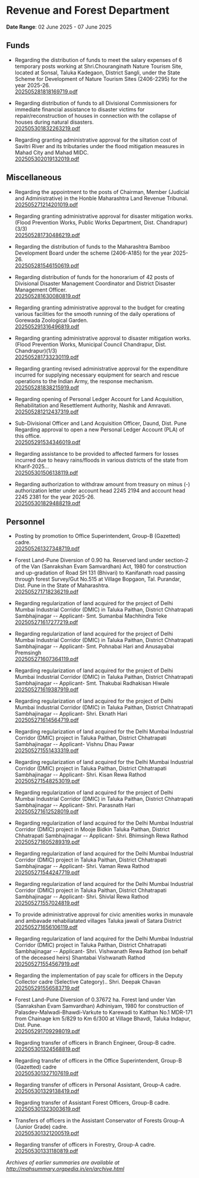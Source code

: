 # Revenue and Forest Department

**Date Range**: 02 June 2025 - 07 June 2025


## Funds
- Regarding the distribution of funds to meet the salary expenses of 6 temporary posts working at Shri.Chouranginath Nature Tourism Site, located at Sonsal, Taluka Kadegaon, District Sangli, under the State Scheme for Development of Nature Tourism Sites (2406-2295) for the year 2025-26.\
  [202505281818169719.pdf](https://gr.maharashtra.gov.in/Site/Upload/Government%20Resolutions/English/202505281818169719.pdf)

- Regarding distribution of funds to all Divisional Commissioners for immediate financial assistance to disaster victims for repair/reconstruction of houses in connection with the collapse of houses during natural disasters.\
  [202505301832263219.pdf](https://gr.maharashtra.gov.in/Site/Upload/Government%20Resolutions/English/202505301832263219.pdf)

- Regarding granting administrative approval for the siltation cost of Savitri River and its tributaries under the flood mitigation measures in Mahad City and Mahad MIDC.\
  [202505302019132019.pdf](https://gr.maharashtra.gov.in/Site/Upload/Government%20Resolutions/English/202505302019132019.pdf)

## Miscellaneous
- Regarding the appointment to the posts of Chairman, Member (Judicial and Administrative) in the Honble Maharashtra Land Revenue Tribunal.\
  [202505271214201019.pdf](https://gr.maharashtra.gov.in/Site/Upload/Government%20Resolutions/English/202505271214201019.pdf)

- Regarding granting administrative approval for disaster mitigation works. (Flood Prevention Works, Public Works Department, Dist. Chandrapur)(3/3)\
  [202505281730486219.pdf](https://gr.maharashtra.gov.in/Site/Upload/Government%20Resolutions/English/202505281730486219.pdf)

- Regarding the distribution of funds to the Maharashtra Bamboo Development Board under the scheme (2406-A185) for the year 2025-26.\
  [202505281546150619.pdf](https://gr.maharashtra.gov.in/Site/Upload/Government%20Resolutions/English/202505281546150619.pdf)

- Regarding distribution of funds for the honorarium of 42 posts of Divisional Disaster Management Coordinator and District Disaster Management Officer.\
  [202505281630080819.pdf](https://gr.maharashtra.gov.in/Site/Upload/Government%20Resolutions/English/202505281630080819.pdf)

- Regarding granting administrative approval to the budget for creating various facilities for the smooth running of the daily operations of Gorewada Zoological Garden.\
  [202505291316496819.pdf](https://gr.maharashtra.gov.in/Site/Upload/Government%20Resolutions/English/202505291316496819.pdf)

- Regarding granting administrative approval to disaster mitigation works. (Flood Prevention Works, Municipal Council Chandrapur, Dist. Chandrapur)(1/3)\
  [202505281733230119.pdf](https://gr.maharashtra.gov.in/Site/Upload/Government%20Resolutions/English/202505281733230119.pdf)

- Regarding granting revised administrative approval for the expenditure incurred for supplying necessary equipment for search and rescue operations to the Indian Army, the response mechanism.\
  [202505281838215919.pdf](https://gr.maharashtra.gov.in/Site/Upload/Government%20Resolutions/English/202505281838215919.pdf)

- Regarding  opening  of  Personal Ledger Account for Land Acquisition, Rehabilitation and Resettlement Authority, Nashik and Amravati.\
  [202505281212437319.pdf](https://gr.maharashtra.gov.in/Site/Upload/Government%20Resolutions/English/202505281212437319....pdf)

- Sub-Divisional Officer and Land Acquisition Officer, Daund, Dist. Pune Regarding approval to open a new Personal Ledger Account (PLA) of this office.\
  [202505291534346019.pdf](https://gr.maharashtra.gov.in/Site/Upload/Government%20Resolutions/English/202505291534346019.pdf)

- Regarding assistance to be provided to affected farmers for losses incurred due to heavy rains/floods in various districts of the state from Kharif-2025...\
  [202505301506138119.pdf](https://gr.maharashtra.gov.in/Site/Upload/Government%20Resolutions/English/202505301506138119.pdf)

- Regarding authorization to withdraw amount from treasury on minus (-) authorization letter under account head 2245 2194 and account head 2245 2381 for the year 2025-26.\
  [202505301829488219.pdf](https://gr.maharashtra.gov.in/Site/Upload/Government%20Resolutions/English/202505301829488219.pdf)

## Personnel
- Posting by promotion to Office Superintendent, Group-B (Gazetted) cadre.\
  [202505261327348719.pdf](https://gr.maharashtra.gov.in/Site/Upload/Government%20Resolutions/English/202505261327348719.pdf)

- Forest Land-Pune Diversion of 0.90 ha. Reserved land under section-2 of the Van (Sanrakshan Evam Samvardhan) Act, 1980 for construction and up-gradation of Road SH 131 (Bhivari) to Kanifanath road passing through forest Survey/Gut No.515 at Village Bopgaon, Tal. Purandar, Dist. Pune in the State of Maharashtra.\
  [202505271718236219.pdf](https://gr.maharashtra.gov.in/Site/Upload/Government%20Resolutions/English/202505271718236219.pdf)

- Regarding regularization of land acquired for the project of Delhi Mumbai Industrial Corridor (DMIC) in Taluka Paithan, District Chhatrapati Sambhajinagar -- Applicant- Smt. Sumanbai Machhindra Teke\
  [202505271617277219.pdf](https://gr.maharashtra.gov.in/Site/Upload/Government%20Resolutions/English/202505271617277219.pdf)

- Regarding regularization of land acquired for the project of Delhi Mumbai Industrial Corridor (DMIC) in Taluka Paithan, District Chhatrapati Sambhajinagar -- Applicant- Smt. Pohnabai Hari and Anusayabai Premsingh\
  [202505271607364119.pdf](https://gr.maharashtra.gov.in/Site/Upload/Government%20Resolutions/English/202505271607364119.pdf)

- Regarding regularization of land acquired for the project of Delhi Mumbai Industrial Corridor (DMIC) in Taluka Paithan, District Chhatrapati Sambhajinagar -- Applicant- Smt. Thakubai Radhakisan Hiwale\
  [202505271619387919.pdf](https://gr.maharashtra.gov.in/Site/Upload/Government%20Resolutions/English/202505271619387919.pdf)

- Regarding regularization of land acquired for the project of Delhi Mumbai Industrial Corridor (DMIC) in Taluka Paithan, District Chhatrapati Sambhajinagar -- Applicant- Shri. Eknath Hari\
  [202505271614564719.pdf](https://gr.maharashtra.gov.in/Site/Upload/Government%20Resolutions/English/202505271614564719.pdf)

- Regarding regularization of land acquired for the Delhi Mumbai Industrial Corridor (DMIC) project in Taluka Paithan, District Chhatrapati Sambhajinagar -- Applicant- Vishnu Dhau Pawar\
  [202505271551433319.pdf](https://gr.maharashtra.gov.in/Site/Upload/Government%20Resolutions/English/202505271551433319.pdf)

- Regarding regularization of land acquired for the Delhi Mumbai Industrial Corridor (DMIC) project in Taluka Paithan, District Chhatrapati Sambhajinagar -- Applicant- Shri. Kisan Rewa Rathod\
  [202505271548253019.pdf](https://gr.maharashtra.gov.in/Site/Upload/Government%20Resolutions/English/202505271548253019.pdf)

- Regarding regularization of land acquired for the project of Delhi Mumbai Industrial Corridor (DMIC) in Taluka Paithan, District Chhatrapati Sambhajinagar -- Applicant- Shri. Parasnath Hari\
  [202505271612528019.pdf](https://gr.maharashtra.gov.in/Site/Upload/Government%20Resolutions/English/202505271612528019.pdf)

- Regarding regularization of land acquired for the Delhi Mumbai Industrial Corridor (DMIC) project in Mooje Bidkin Taluka Paithan, District Chhatrapati Sambhajinagar -- Applicant- Shri. Bhimsingh Rewa Rathod\
  [202505271605289319.pdf](https://gr.maharashtra.gov.in/Site/Upload/Government%20Resolutions/English/202505271605289319.pdf)

- Regarding regularization of land acquired for the Delhi Mumbai Industrial Corridor (DMIC) project in Taluka Paithan, District Chhatrapati Sambhajinagar -- Applicant- Shri. Vaman Rewa Rathod\
  [202505271544247719.pdf](https://gr.maharashtra.gov.in/Site/Upload/Government%20Resolutions/English/202505271544247719.pdf)

- Regarding regularization of land acquired for the Delhi Mumbai Industrial Corridor (DMIC) project in Taluka Paithan, District Chhatrapati Sambhajinagar -- Applicant- Shri. Shivlal Rewa Rathod\
  [202505271557024819.pdf](https://gr.maharashtra.gov.in/Site/Upload/Government%20Resolutions/English/202505271557024819.pdf)

- To provide administrative approval for civic amenities works in munavale and ambavade rehabiliatated villages Taluka jawali of Satara District\
  [202505271656106119.pdf](https://gr.maharashtra.gov.in/Site/Upload/Government%20Resolutions/English/202505271656106119.pdf)

- Regarding regularization of land acquired for the Delhi Mumbai Industrial Corridor (DMIC) project in Taluka Paithan, District Chhatrapati Sambhajinagar -- Applicant- Shri. Vishwanath Rewa Rathod (on behalf of the deceased heirs) Shantabai Vishwanath Rathod\
  [202505271554567919.pdf](https://gr.maharashtra.gov.in/Site/Upload/Government%20Resolutions/English/202505271554567919.pdf)

- Regarding the implementation of pay scale for officers in the Deputy Collector cadre (Selective Category).. Shri. Deepak Chavan\
  [202505291556583719.pdf](https://gr.maharashtra.gov.in/Site/Upload/Government%20Resolutions/English/202505291556583719.pdf)

- Forest Land-Pune Diversion of 0.37672 ha. Forest land under Van (Sanrakshan Evam Samvardhan) Adhiniyam, 1980 for construction of Palasdev-Malwadi-Bhawdi-Varkute to Karewadi to Kalthan No.1 MDR-171 from Chainage km 5/829 to Km 6/300 at Village Bhavdi, Taluka Indapur, Dist. Pune.\
  [202505291709298019.pdf](https://gr.maharashtra.gov.in/Site/Upload/Government%20Resolutions/English/202505291709298019.pdf)

- Regarding transfer of officers in Branch Engineer, Group-B cadre.\
  [202505301324568819.pdf](https://gr.maharashtra.gov.in/Site/Upload/Government%20Resolutions/English/202505301324568819.pdf)

- Regarding transfer of officers in the Office Superintendent, Group-B (Gazetted) cadre\
  [202505301327107619.pdf](https://gr.maharashtra.gov.in/Site/Upload/Government%20Resolutions/English/202505301327107619.pdf)

- Regarding transfer of officers in Personal Assistant, Group-A cadre.\
  [202505301329138419.pdf](https://gr.maharashtra.gov.in/Site/Upload/Government%20Resolutions/English/202505301329138419.pdf)

- Regarding transfer of Assistant Forest Officers, Group-B cadre.\
  [202505301323003619.pdf](https://gr.maharashtra.gov.in/Site/Upload/Government%20Resolutions/English/202505301323003619.pdf)

- Transfers of officers in the Assistant Conservator of Forests Group-A (Junior Grade) cadre.\
  [202505301321200519.pdf](https://gr.maharashtra.gov.in/Site/Upload/Government%20Resolutions/English/202505301321200519.pdf)

- Regarding transfer of officers in Forestry, Group-A cadre.\
  [202505301331180819.pdf](https://gr.maharashtra.gov.in/Site/Upload/Government%20Resolutions/English/202505301331180819.pdf)


*Archives of earlier summaries are available at http://mahsummary.orgpedia.in/en/archive.html*